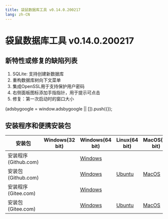 ```yaml
---
title: 袋鼠数据库工具 v0.14.0.200217
lang: zh-CN
---
```


# 袋鼠数据库工具 v0.14.0.200217

## 新特性或修复的缺陷列表
1. SQLite: 支持创建新数据库
2. 重构数据库树向下文菜单
3. 集成OpenSSL用于支持保护用户密码
4. 右侧面板图标添加手指指针，用于提示可点击
5. 修复：第一次启动时的窗口大小

<div>
    <ins class="adsbygoogle"
        style="display:block; text-align:center;"
        data-ad-layout="in-article"
        data-ad-format="fluid"
        data-ad-client="ca-pub-3975819313740938"
        data-ad-slot="6760827895"></ins>
    <script2 type="text/javascript">
        (adsbygoogle = window.adsbygoogle || []).push({});
    </script2>
</div>


## 安装程序和便携安装包 <Badge text="链接已失效" type="warning"/>

| 安装包        | Windows(32 bit) | Windows(64 bit) | Linux(64 bit)   | MacOS(64 bit)   |
|-----------------|-----------------|-----------------|-----------------|-----------------|
| 安装程序<br/> (Github.com) | | [Windows](https://github.com/dbkangaroo/kangaroo/releases/download/v0.14.0.200217/Kangaroo_0.14.0.200217_win64.exe) | | |
| 安装包<br/> (Github.com)  | | [Windows](https://github.com/dbkangaroo/kangaroo/releases/download/v0.14.0.200217/Kangaroo_0.14.0.200217_win64.7z) | [Ubuntu](https://github.com/dbkangaroo/kangaroo/releases/download/v0.14.0.200217/Kangaroo_0.14.0.200217_ubuntu.zip) | [MacOS](https://github.com/dbkangaroo/kangaroo/releases/download/v0.14.0.200217/Kangaroo_0.14.0.200217_macos.zip) |
| 安装程序<br/> (Gitee.com) | | [Windows](https://gitee.com/dbkangaroo/kangaroo/attach_files/335051/download) | | |
| 安装包<br/> (Gitee.com)  | | [Windows](https://gitee.com/dbkangaroo/kangaroo/attach_files/335052/download) | [Ubuntu](https://gitee.com/dbkangaroo/kangaroo/attach_files/335048/download) | [MacOS](https://gitee.com/dbkangaroo/kangaroo/attach_files/335053/download) |